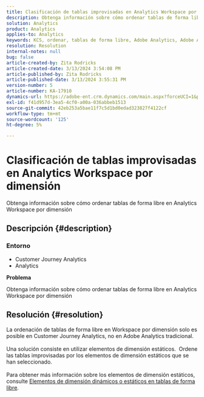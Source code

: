 ```yaml
---
title: Clasificación de tablas improvisadas en Analytics Workspace por dimensión
description: Obtenga información sobre cómo ordenar tablas de forma libre en Analytics Workspace por dimensión
solution: Analytics
product: Analytics
applies-to: Analytics
keywords: KCS, ordenar, tablas de forma libre, Adobe Analytics, Adobe Analytics Workspace, dimensión, Cómo
resolution: Resolution
internal-notes: null
bug: false
article-created-by: Zita Rodricks
article-created-date: 3/13/2024 3:54:08 PM
article-published-by: Zita Rodricks
article-published-date: 3/13/2024 3:55:31 PM
version-number: 5
article-number: KA-17910
dynamics-url: https://adobe-ent.crm.dynamics.com/main.aspx?forceUCI=1&pagetype=entityrecord&etn=knowledgearticle&id=3bd143e9-51e1-ee11-904d-6045bd0065b6
exl-id: f41d957d-3ea5-4cf0-a00a-036abbeb1513
source-git-commit: 42eb253a5bae11f7c5d1bd0edad323827f4122cf
workflow-type: tm+mt
source-wordcount: '125'
ht-degree: 5%

---
```


# Clasificación de tablas improvisadas en Analytics Workspace por dimensión


Obtenga información sobre cómo ordenar tablas de forma libre en Analytics Workspace por dimensión

## Descripción {#description}


### <b>Entorno</b>

- Customer Journey Analytics
- Analytics




<b>Problema</b>

Obtenga información sobre cómo ordenar tablas de forma libre en Analytics Workspace por dimensión


## Resolución {#resolution}

La ordenación de tablas de forma libre en Workspace por dimensión solo es posible en Customer Journey Analytics, no en Adobe Analytics tradicional.<br> <br>Una solución consiste en utilizar elementos de dimensión estáticos.  Ordene las tablas improvisadas por los elementos de dimensión estáticos que se han seleccionado.<br> <br>Para obtener más información sobre los elementos de dimensión estáticos, consulte [Elementos de dimensión dinámicos o estáticos en tablas de forma libre](https://experienceleague.adobe.com/docs/analytics/analyze/analysis-workspace/visualizations/freeform-table/column-row-settings/manual-vs-dynamic-rows.html?lang=en).
